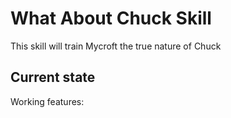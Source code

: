 # What About Chuck Skill	

This skill will train Mycroft the true nature of Chuck


## Current state

Working features:
